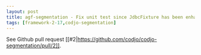 ```yaml
---
layout: post
title: agf-segmentation - Fix unit test since JdbcFixture has been enhanced
tags: [framework-2-17,codjo-segmentation]
---
```

See Github pull request [[#2|https://github.com/codjo/codjo-segmentation/pull/2]].